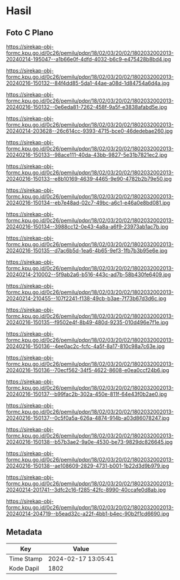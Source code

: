 # Hasil

## Foto C Plano

https://sirekap-obj-formc.kpu.go.id/0c26/pemilu/pdpr/18/02/03/20/02/1802032002013-20240214-195047--a1b66e0f-4dfd-4032-b6c9-e475428b8bd4.jpg

https://sirekap-obj-formc.kpu.go.id/0c26/pemilu/pdpr/18/02/03/20/02/1802032002013-20240216-150132--84f4dd85-5da1-44ae-a08d-1d84754a6d4a.jpg

https://sirekap-obj-formc.kpu.go.id/0c26/pemilu/pdpr/18/02/03/20/02/1802032002013-20240216-150132--0e6eda81-7262-458f-9a5f-e3838afabd5e.jpg

https://sirekap-obj-formc.kpu.go.id/0c26/pemilu/pdpr/18/02/03/20/02/1802032002013-20240214-203628--26c614cc-9393-4715-bce0-46dedebae260.jpg

https://sirekap-obj-formc.kpu.go.id/0c26/pemilu/pdpr/18/02/03/20/02/1802032002013-20240216-150133--98ace111-40da-43bb-9827-5e31b7821ec2.jpg

https://sirekap-obj-formc.kpu.go.id/0c26/pemilu/pdpr/18/02/03/20/02/1802032002013-20240216-150133--e8b10169-4639-4465-9e90-4782b2b79e50.jpg

https://sirekap-obj-formc.kpu.go.id/0c26/pemilu/pdpr/18/02/03/20/02/1802032002013-20240216-150134--eb7e48ad-02c7-49bc-a6c1-e46a0e8bd081.jpg

https://sirekap-obj-formc.kpu.go.id/0c26/pemilu/pdpr/18/02/03/20/02/1802032002013-20240216-150134--3988cc12-0e43-4a8a-a6f9-23973ab1ac7b.jpg

https://sirekap-obj-formc.kpu.go.id/0c26/pemilu/pdpr/18/02/03/20/02/1802032002013-20240216-150135--d7ac6b5d-1ea6-4b65-9ef3-1fb7b3b95e6e.jpg

https://sirekap-obj-formc.kpu.go.id/0c26/pemilu/pdpr/18/02/03/20/02/1802032002013-20240214-210002--5f9ab2a6-b516-443c-ad7b-58b430fe6409.jpg

https://sirekap-obj-formc.kpu.go.id/0c26/pemilu/pdpr/18/02/03/20/02/1802032002013-20240214-210455--107f2241-f138-49cb-b3ae-7f73b67d3d6c.jpg

https://sirekap-obj-formc.kpu.go.id/0c26/pemilu/pdpr/18/02/03/20/02/1802032002013-20240216-150135--f9502e4f-8b49-480d-9235-010d496e7f1e.jpg

https://sirekap-obj-formc.kpu.go.id/0c26/pemilu/pdpr/18/02/03/20/02/1802032002013-20240216-150136--4ee0ac2c-fcfc-4a5f-8a17-810c98a7c63e.jpg

https://sirekap-obj-formc.kpu.go.id/0c26/pemilu/pdpr/18/02/03/20/02/1802032002013-20240216-150136--70ecf562-34f5-4622-8608-e0ea0ccf24b6.jpg

https://sirekap-obj-formc.kpu.go.id/0c26/pemilu/pdpr/18/02/03/20/02/1802032002013-20240216-150137--b99fac2b-302a-450e-811f-64e43f0b2ae0.jpg

https://sirekap-obj-formc.kpu.go.id/0c26/pemilu/pdpr/18/02/03/20/02/1802032002013-20240216-150137--0c5f0a5a-626a-4874-914b-a03d86078247.jpg

https://sirekap-obj-formc.kpu.go.id/0c26/pemilu/pdpr/18/02/03/20/02/1802032002013-20240216-150138--b57b3ae2-9a0e-4530-be73-9829dc826645.jpg

https://sirekap-obj-formc.kpu.go.id/0c26/pemilu/pdpr/18/02/03/20/02/1802032002013-20240216-150138--ae108609-2829-4731-b001-1b22d3d9b979.jpg

https://sirekap-obj-formc.kpu.go.id/0c26/pemilu/pdpr/18/02/03/20/02/1802032002013-20240214-201741--3dfc2c16-f285-42fc-8990-40ccafe0d8ab.jpg

https://sirekap-obj-formc.kpu.go.id/0c26/pemilu/pdpr/18/02/03/20/02/1802032002013-20240214-204719--b5ead32c-a22f-4bb1-b4ec-90b2f1cd6690.jpg


## Metadata

| Key        | Value               |
| ---------- | ------------------- |
| Time Stamp | 2024-02-17 13:05:41 |
| Kode Dapil | 1802                |



